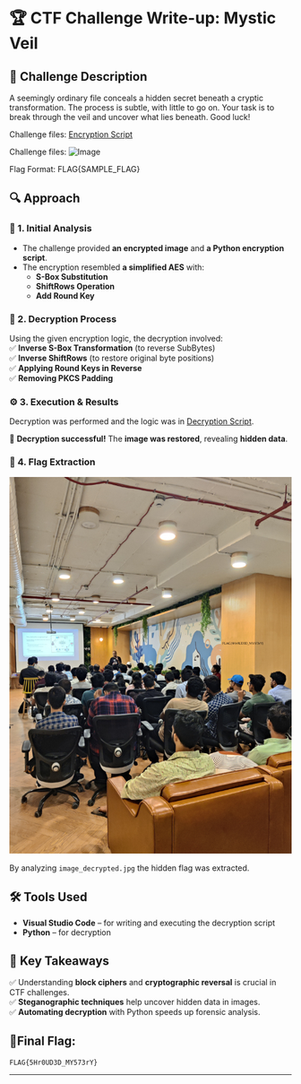
# 🏆 CTF Challenge Write-up: Mystic Veil  

## 📌 Challenge Description  
A seemingly ordinary file conceals a hidden secret beneath a cryptic transformation. The process is subtle, with little to go on. Your task is to break through the veil and uncover what lies beneath. Good luck!

Challenge files: [Encryption Script](Encrypt.py)

Challenge files: ![Image](image.jpg.thmh)

Flag Format: FLAG{SAMPLE_FLAG}

## 🔍 Approach  

### **🧩 1. Initial Analysis**  
- The challenge provided **an encrypted image** and **a Python encryption script**.  
- The encryption resembled **a simplified AES** with:  
  - **S-Box Substitution**  
  - **ShiftRows Operation**  
  - **Add Round Key**  

### **🔑 2. Decryption Process**  
Using the given encryption logic, the decryption involved:  
✅ **Inverse S-Box Transformation** (to reverse SubBytes)  
✅ **Inverse ShiftRows** (to restore original byte positions)  
✅ **Applying Round Keys in Reverse**  
✅ **Removing PKCS Padding**  

### **⚙️ 3. Execution & Results**  
Decryption was performed and the logic was in  [Decryption Script](Decrypt.py).

📌 **Decryption successful!** The **image was restored**, revealing **hidden data**.  

### **🚀 4. Flag Extraction**  
 ![Image](image_decrypted.jpg)
 
By analyzing `image_decrypted.jpg`  the hidden flag was extracted.  


## **🛠 Tools Used**  
- **Visual Studio Code** – for writing and executing the decryption script
- **Python** – for decryption

## **🎯 Key Takeaways**  
✅ Understanding **block ciphers** and **cryptographic reversal** is crucial in CTF 
challenges.  
✅ **Steganographic techniques** help uncover hidden data in images.  
✅ **Automating decryption** with Python speeds up forensic analysis.  

## 🏁**Final Flag:**  
```
FLAG{5Hr0UD3D_MY573rY}

```

---



